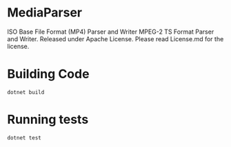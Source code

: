 # MediaParser
ISO Base File Format (MP4) Parser and Writer
MPEG-2 TS Format Parser and Writer.
Released under Apache License. Please read License.md for the license.


# Building Code
```
dotnet build
```

# Running tests
```
dotnet test
```


